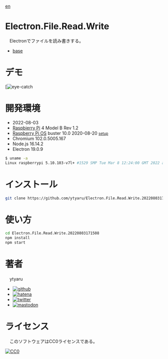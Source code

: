 [en](./README.md)

# Electron.File.Read.Write

　Electronでファイルを読み書きする。

* [base][]

[base]:https://github.com/electron/electron-quick-start

# デモ

[![eye-catch][DEMO]

[DEMO]:https://ytyaru.github.io/Electron.File.Read.Write.20220803171508/
[eye-catch]:eye-catch.png

# 開発環境

* <time datetime="2022-08-03T17:15:03+0900">2022-08-03</time>
* [Raspbierry Pi](https://ja.wikipedia.org/wiki/Raspberry_Pi) 4 Model B Rev 1.2
* [Raspberry Pi OS](https://ja.wikipedia.org/wiki/Raspbian) buster 10.0 2020-08-20 <small>[setup](http://ytyaru.hatenablog.com/entry/2020/10/06/111111)</small>
* Chromium 102.0.5005.167
* Node.js 16.14.2
* Electron 19.0.9

```sh
$ uname -a
Linux raspberrypi 5.10.103-v7l+ #1529 SMP Tue Mar 8 12:24:00 GMT 2022 armv7l GNU/Linux
```

# インストール

```sh
git clone https://github.com/ytyaru/Electron.File.Read.Write.20220803171508
```

# 使い方

```sh
cd Electron.File.Read.Write.20220803171508
npm install
npm start
```

# 著者

　ytyaru

* [![github](http://www.google.com/s2/favicons?domain=github.com)](https://github.com/ytyaru "github")
* [![hatena](http://www.google.com/s2/favicons?domain=www.hatena.ne.jp)](http://ytyaru.hatenablog.com/ytyaru "hatena")
* [![twitter](http://www.google.com/s2/favicons?domain=twitter.com)](https://twitter.com/ytyaru1 "twitter")
* [![mastodon](http://www.google.com/s2/favicons?domain=mstdn.jp)](https://mstdn.jp/web/accounts/233143 "mastdon")

# ライセンス

　このソフトウェアはCC0ライセンスである。

[![CC0](http://i.creativecommons.org/p/zero/1.0/88x31.png "CC0")](http://creativecommons.org/publicdomain/zero/1.0/deed.ja)

